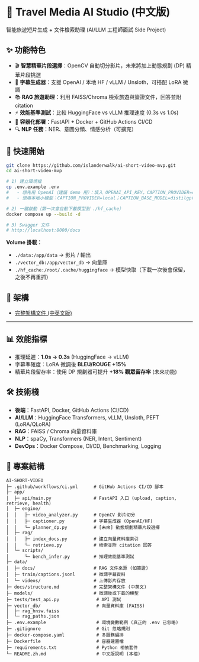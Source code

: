 # 🎥 Travel Media AI Studio (中文版)

智能旅遊短片生成 + 文件檢索助理 (AI/LLM 工程師面試 Side Project)

## ✨ 功能特色
- 🎬 **智慧精華片段選擇**：OpenCV 自動切分影片，未來將加上動態規劃 (DP) 精華片段挑選
- 📝 **字幕生成器**：支援 OpenAI / 本地 HF / vLLM / Unsloth，可搭配 LoRA 微調
- 📚 **RAG 旅遊助理**：利用 FAISS/Chroma 檢索旅遊與簽證文件，回答並附 citation
- ⚡ **效能基準測試**：比較 HuggingFace vs vLLM 推理速度 (0.3s vs 1.0s)
- 🐳 **容器化部署**：FastAPI + Docker + GitHub Actions CI/CD
- 🔍 **NLP 任務**：NER、意圖分類、情感分析（可擴充）

## 🚀 快速開始

```bash
git clone https://github.com/islanderwalk/ai-short-video-mvp.git
cd ai-short-video-mvp

# 1) 建立環境檔
cp .env.example .env
#   - 想先用 OpenAI（建議 demo 用）：填入 OPENAI_API_KEY，CAPTION_PROVIDER=openai
#   - 想用本地小模型：CAPTION_PROVIDER=local；CAPTION_BASE_MODEL=distilgpt2 或 qwen2-0.5b-instruct；必要時 CAPTION_QUANT=int4

# 2) 一鍵啟動（第一次會自動下載模型到 ./hf_cache）
docker compose up --build -d

# 3) Swagger 文件
# http://localhost:8000/docs
```

**Volume 掛載：**  
- `./data:/app/data` → 影片 / 輸出  
- `./vector_db:/app/vector_db` → 向量庫  
- `./hf_cache:/root/.cache/huggingface` → 模型快取（下載一次後會保留，之後不再重抓）  

## 🧩 架構
- [完整架構文件 (中英文版)](docs/structure.md)

---

## 📊 效能指標
- 推理延遲：**1.0s → 0.3s** (HuggingFace → vLLM)
- 字幕準確度：LoRA 微調後 **BLEU/ROUGE +15%**
- 精華片段留存率：使用 DP 規劃器可提升 **+18% 觀眾留存率** (未來功能)

## 🛠️ 技術棧
- **後端**：FastAPI, Docker, GitHub Actions (CI/CD)
- **AI/LLM**：HuggingFace Transformers, vLLM, Unsloth, PEFT (LoRA/QLoRA)
- **RAG**：FAISS / Chroma 向量資料庫
- **NLP**：spaCy, Transformers (NER, Intent, Sentiment)
- **DevOps**：Docker Compose, CI/CD, Benchmarking, Logging

## 📂 專案結構
```
AI-SHORT-VIDEO
├─ .github/workflows/ci.yml      # GitHub Actions CI/CD 腳本
├─ app/
│  ├─ api/main.py                # FastAPI 入口 (upload, caption, retrieve, health)
│  ├─ engine/
│  │   ├─ video_analyzer.py      # OpenCV 影片切分
│  │   ├─ captioner.py           # 字幕生成器 (OpenAI/HF)
│  │   └─ planner_dp.py          # [未來] 動態規劃精華片段選擇
│  ├─ rag/
│  │   ├─ index_docs.py          # 建立向量資料庫索引
│  │   └─ retrieve.py            # 檢索並附 citation 回答
│  └─ scripts/
│      └─ bench_infer.py         # 推理效能基準測試
├─ data/
│  ├─ docs/                      # RAG 文件來源 (如簽證)
│  ├─ train/captions.jsonl       # 微調字幕資料
│  └─ videos/                    # 上傳影片存放
├─ docs/structure.md             # 完整架構文件 (中英文)
├─ models/                       # 微調後或下載的模型
├─ tests/test_api.py              # API 測試
├─ vector_db/                     # 向量資料庫 (FAISS)
│  ├─ rag_hnsw.faiss
│  └─ rag_paths.json
├─ .env.example                   # 環境變數範例 (真正的 .env 已忽略)
├─ .gitignore                     # Git 忽略規則
├─ docker-compose.yaml            # 多服務編排
├─ Dockerfile                     # 容器建置檔
├─ requirements.txt               # Python 相依套件
└─ README.zh.md                   # 中文版說明 (本檔)
```


